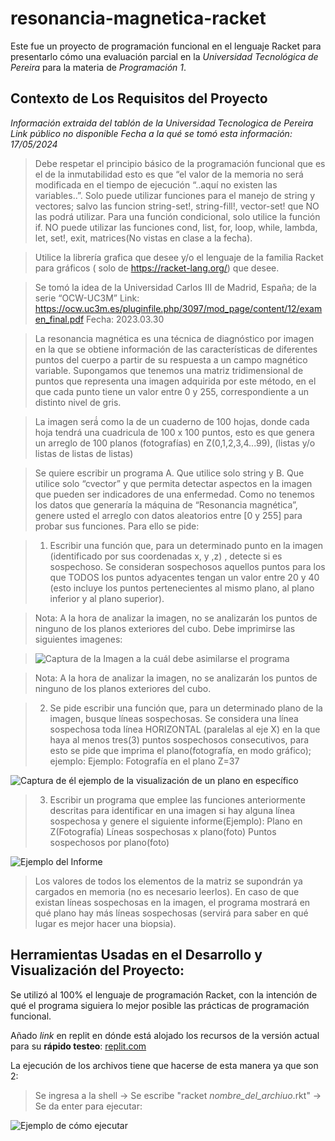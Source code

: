 # resonancia-magnetica-racket
Este fue un proyecto de programación funcional en el lenguaje Racket para presentarlo cómo una evaluación parcial en la _Universidad Tecnológica de Pereira_ para la materia de _Programación 1_.

## Contexto de Los Requisitos del Proyecto
_Información extraida del tablón de la Universidad Tecnologica de Pereira_
_Link público no disponible_
_Fecha a la qué se tomó esta información: 17/05/2024_

> Debe respetar el principio básico de la programación funcional que es el de la inmutabilidad esto es que “el valor de la memoria no
será modificada en el tiempo de ejecución “..aquí no existen las variables..”. Solo puede utilizar funciones para el manejo de string y
vectores; salvo las funcion string-set!, string-fill!, vector-set! que NO las podrá utilizar. Para una función condicional, solo utilice la
función if. NO puede utilizar las funciones cond, list, for, loop, while, lambda, let, set!, exit, matrices(No vistas en clase a la fecha).

> Utilice la librería grafica que desee y/o el lenguaje de la familia Racket para gráficos ( solo de https://racket-lang.org/) que desee.

> Se tomó la idea de la Universidad Carlos III de Madrid, España; de la serie “OCW-UC3M”
> Link: https://ocw.uc3m.es/pluginfile.php/3097/mod_page/content/12/examen_final.pdf
> Fecha: 2023.03.30

> La resonancia magnética es una técnica de diagnóstico por imagen en la que se obtiene
información de las características de diferentes puntos del cuerpo a partir de su respuesta a
un campo magnético variable. Supongamos que tenemos una matriz tridimensional de
puntos que representa una imagen adquirida por este método, en el que cada punto tiene un
valor entre 0 y 255, correspondiente a un distinto nivel de gris.

> La imagen será́ como la de un cuaderno de 100 hojas, donde cada hoja tendrá una cuadricula de 100 x 100 puntos,
esto es que genera un arreglo de 100 planos (fotografías) en Z(0,1,2,3,4...99), (listas y/o listas de listas de listas)

> Se quiere escribir un programa A. Que utilice solo string y B. Que utilice solo “cvector” y que permita detectar
aspectos en la imagen que pueden ser indicadores de una enfermedad. Como no tenemos los datos que generaría
la máquina de “Resonancia magnética”, genere usted el arreglo con datos aleatorios entre [0 y 255] para probar
sus funciones. Para ello se pide:

> 1. Escribir una función que, para un determinado punto en la imagen (identificado por sus coordenadas x, y ,z)
, detecte si es sospechoso. Se consideran sospechosos aquellos puntos para los que TODOS los puntos adyacentes
tengan un valor entre 20 y 40 (esto incluye los puntos pertenecientes al mismo plano, al plano inferior y al plano
superior).

> Nota: A la hora de analizar la imagen, no se analizarán los puntos de ninguno de los planos exteriores del cubo.
> Debe imprimirse las siguientes imagenes:

> ![Captura de la Imagen a la cuál debe asimilarse el programa](https://media.discordapp.net/attachments/404533914816872449/1241232808555446353/image.png?ex=664973a2&is=66482222&hm=8ca92c785baedefe2e1ceae4d1a0744012a80aa9d66d1d57fb950e3377ea9430&=&format=webp&quality=lossless)

> Nota: A la hora de analizar la imagen, no se analizarán los puntos de ninguno de los planos exteriores del cubo.

> 2. Se pide escribir una función que, para un determinado plano de la imagen, busque líneas sospechosas. Se
considera una línea sospechosa toda línea HORIZONTAL (paralelas al eje X) en la que haya al menos tres(3)
puntos sospechosos consecutivos, para esto se pide que imprima el plano(fotografía, en modo gráfico); ejemplo:
Ejemplo: Fotografía en el plano Z=37

![Captura de él ejemplo de la visualización de un plano en específico](https://media.discordapp.net/attachments/404533914816872449/1241233037316984973/image.png?ex=664973d9&is=66482259&hm=e4a5cb096e4f93a5acdec16596a373404df750d3edec67648938f17a3976f115&=&format=webp&quality=lossless)

> 3. Escribir un programa que emplee las funciones anteriormente descritas para identificar en una imagen si
hay alguna línea sospechosa y genere el siguiente informe(Ejemplo):
Plano en Z(Fotografía) Líneas sospechosas x plano(foto) Puntos sospechosos por plano(foto)

![Ejemplo del Informe](https://media.discordapp.net/attachments/404533914816872449/1241233267840127087/image.png?ex=66497410&is=66482290&hm=7e74c25b42acd6fe353e07b09cf1ffd6413072e1abcc9c2eabbc255abcd76a99&=&format=webp&quality=lossless)

> Los valores de todos los elementos de la matriz se supondrán ya cargados en memoria (no es necesario leerlos).
En caso de que existan líneas sospechosas en la imagen, el programa mostrará en qué plano hay más líneas
sospechosas (servirá para saber en qué lugar es mejor hacer una biopsia).
## Herramientas Usadas en el Desarrollo y Visualización del Proyecto:
Se utilizó al 100% el lenguaje de programación Racket, con la intención de qué el programa siguiera lo mejor posible las prácticas de programación funcional. 

Añado *link* en replit en dónde está alojado los recursos de la versión actual para su **rápido testeo**: [replit.com](https://replit.com/@alondono4/Muestra-de-Github)

La ejecución de los archivos tiene que hacerse de esta manera ya que son 2:
> Se ingresa a la shell -> Se escribe "racket _nombre_del_archiuo_.rkt" -> Se da enter para ejecutar:

![Ejemplo de cómo ejecutar](https://media.discordapp.net/attachments/404533914816872449/1241238898999562350/image.png?ex=6649794e&is=664827ce&hm=e28abdad03fcc4a051511b13e3d7a9868124235a4d2aa4105d03fb5ba3ac1fbf&=&format=webp&quality=lossless)
